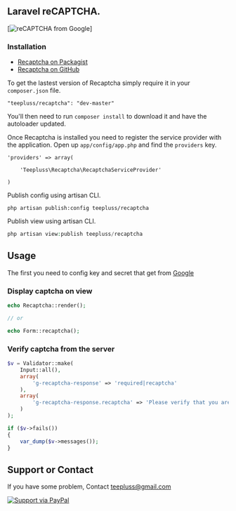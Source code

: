 ## Laravel reCAPTCHA.

[![reCAPTCHA from Google](https://www.google.com/recaptcha/intro/images/hero-recaptcha-demo.gif)]

### Installation

- [Recaptcha on Packagist](https://packagist.org/packages/teepluss/recaptcha)
- [Recaptcha on GitHub](https://github.com/teepluss/laravel-recaptcha)

To get the lastest version of Recaptcha simply require it in your `composer.json` file.

~~~
"teepluss/recaptcha": "dev-master"
~~~

You'll then need to run `composer install` to download it and have the autoloader updated.

Once Recaptcha is installed you need to register the service provider with the application. Open up `app/config/app.php` and find the `providers` key.

~~~
'providers' => array(

    'Teepluss\Recaptcha\RecaptchaServiceProvider'

)
~~~

Publish config using artisan CLI.

~~~
php artisan publish:config teepluss/recaptcha
~~~

Publish view using artisan CLI.

~~~php
php artisan view:publish teepluss/recaptcha
~~~

## Usage

The first you need to config key and secret that get from [Google](https://www.google.com/recaptcha/intro/index.html)

### Display captcha on view

~~~php
echo Recaptcha::render();

// or

echo Form::recaptcha();
~~~

### Verify captcha from the server

~~~php
$v = Validator::make(
    Input::all(),
    array(
        'g-recaptcha-response' => 'required|recaptcha'
    ),
    array(
        'g-recaptcha-response.recaptcha' => 'Please verify that you are not a robot.'
    )
);

if ($v->fails())
{
    var_dump($v->messages());
}
~~~

## Support or Contact

If you have some problem, Contact teepluss@gmail.com

[![Support via PayPal](https://rawgithub.com/chris---/Donation-Badges/master/paypal.jpeg)](https://www.paypal.com/cgi-bin/webscr?cmd=_s-xclick&hosted_button_id=9GEC8J7FAG6JA)
